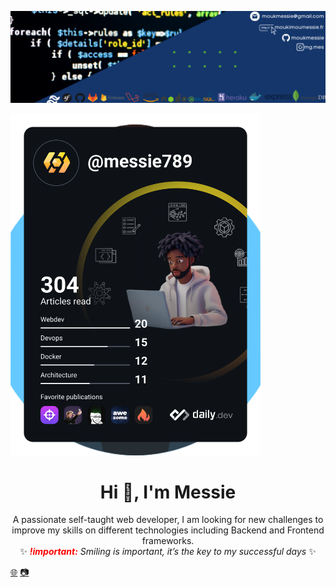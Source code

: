 ![Bannière](https://github.com/moukmessie/moukmessie/blob/main/mybackprofil.png)

<a href="https://app.daily.dev/mgmessie"><img src="https://github.com/moukmessie/moukmessie/blob/main/devcard.svg" width="400" alt="MG Messie's Dev Card"/></a>

<h1 align="center">Hi 👋, I'm Messie</h1>
<p align= "center">
 A passionate self-taught web developer, I am looking for new challenges to improve my skills on different technologies including Backend and Frontend frameworks.
  <br>✨<i> <b style="color:red">!important:</b> Smiling is important, it’s the key to my successful days </i>✨ 
</p>


<!--Here are some ideas to get you started:

- 🔭 I’m currently working on ...
- 🌱 I’m currently learning ...
- 👯 I’m looking to collaborate on ...
- 🤔 I’m looking for help with ...
- 💬 Ask me about ...
- 📫 How to reach me: ...
- 😄 Pronouns: ...
- ⚡ Fun fact: ...-->

[:globe_with_meridians:](https://moukimou-website.herokuapp.com/)  [:camera:](https://www.instagram.com/mg.mes/) 

